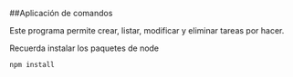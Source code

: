 ##Aplicación de comandos

Este programa permite crear, listar, modificar y eliminar tareas por hacer.

Recuerda instalar los paquetes de node
```
npm install
```